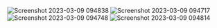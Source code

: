 ![Screenshot 2023-03-09 094838](https://user-images.githubusercontent.com/61365844/223903395-f6ae7d6b-8970-4aa9-b4c7-fc0fb617bf84.png)
![Screenshot 2023-03-09 094717](https://user-images.githubusercontent.com/61365844/223903401-d3077d24-9e3b-4fcc-ac2e-6ecdd2c6f1f3.png)
![Screenshot 2023-03-09 094748](https://user-images.githubusercontent.com/61365844/223903403-68dabe8a-6772-43f4-bd6f-a0438d77ae3c.png)
![Screenshot 2023-03-09 094814](https://user-images.githubusercontent.com/61365844/223903409-e60cbe41-e918-45fd-b7eb-f035d755e80e.png)
